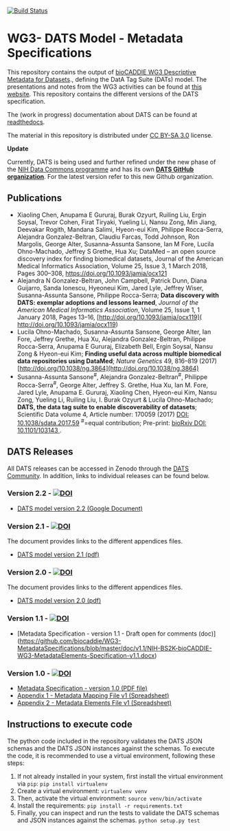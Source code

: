 [![Build Status](https://travis-ci.org/biocaddie/WG3-MetadataSpecifications.svg?branch=master)](https://travis-ci.org/biocaddie/WG3-MetadataSpecifications/)

# WG3- DATS Model - Metadata Specifications
This repository contains the output of [bioCADDIE WG3 Descriptive Metadata for Datasets](https://biocaddie.org/group/working-group/working-group-3-descriptive-metadata-datasets)., defining the DatA Tag Suite (DATs) model.
The presentations and notes from the WG3 activities can be found at [this website](https://biocaddie.org/workgroup-3-group-links). This repository contains the different versions of the DATS specification.

The (work in progress) documentation about DATS can be found at [readthedocs](http://wg3-metadataspecifications.readthedocs.io).

The material in this repository is distributed under [CC BY-SA 3.0](http://creativecommons.org/licenses/by-sa/3.0/) license.

**Update**

Currently, DATS is being used and further refined under the new phase of the [NIH Data Commons programme](https://commonfund.nih.gov/commons) and has its own **[DATS GitHub organization](https://github.com/datatagsuite)**. For the latest version refer to this new Github organization.


## Publications
- Xiaoling Chen, Anupama E Gururaj, Burak Ozyurt, Ruiling Liu, Ergin Soysal, Trevor Cohen, Firat Tiryaki, Yueling Li, Nansu Zong, Min Jiang, Deevakar Rogith, Mandana Salimi, Hyeon-eui Kim, Philippe Rocca-Serra, Alejandra Gonzalez-Beltran, Claudiu Farcas, Todd Johnson, Ron Margolis, George Alter, Susanna-Assunta Sansone, Ian M Fore, Lucila Ohno-Machado, Jeffrey S Grethe, Hua Xu; DataMed – an open source discovery index for finding biomedical datasets, Journal of the American Medical Informatics Association, Volume 25, Issue 3, 1 March 2018, Pages 300–308, https://doi.org/10.1093/jamia/ocx121
- Alejandra N Gonzalez-Beltran, John Campbell, Patrick Dunn, Diana Guijarro, Sanda Ionescu, Hyeoneui Kim, Jared Lyle, Jeffrey Wiser, Susanna-Assunta Sansone, Philippe Rocca-Serra; **Data discovery with DATS: exemplar adoptions and lessons learned**, *Journal of the American Medical Informatics Association*, Volume 25, Issue 1, 1 January 2018, Pages 13–16, [http://doi.org/10.1093/jamia/ocx119]( http://doi.org/10.1093/jamia/ocx119)
- Lucila Ohno-Machado, Susanna-Assunta Sansone, George Alter, Ian Fore, Jeffrey Grethe, Hua Xu, Alejandra Gonzalez-Beltran, Philippe Rocca-Serra, Anupama E Gururaj, Elizabeth Bell, Ergin Soysal, Nansu Zong & Hyeon-eui Kim; **Finding useful data across multiple biomedical data repositories using DataMed**; *Nature Genetics* 49, 816–819 (2017) [http://doi.org/10.1038/ng.3864](http://doi.org/10.1038/ng.3864)
- Susanna-Assunta Sansone<sup>#</sup>, Alejandra Gonzalez-Beltran<sup>#</sup>, Philippe Rocca-Serra<sup>#</sup>, George Alter, Jeffrey S. Grethe, Hua Xu, Ian M. Fore, Jared Lyle, Anupama E. Gururaj, Xiaoling Chen, Hyeon-eui Kim, Nansu Zong, Yueling Li, Ruiling Liu, I. Burak Ozyurt & Lucila Ohno-Machado; **DATS, the data tag suite to enable discoverability of datasets**; Scientific Data volume 4, Article number: 170059 (2017) [DOI: 10.1038/sdata.2017.59](http://doi.org/10.1038/sdata.2017.59) <sup>#</sup>=equal contribution; Pre-print: [bioRxiv DOI: 10.1101/103143 ](https://doi.org/10.1101/103143).

## DATS Releases

All DATS releases can be accessed in Zenodo through the [DATS Community](https://zenodo.org/communities/dats/). In addition, links to individual releases can be found below.

### Version 2.2 - [![DOI](https://zenodo.org/badge/DOI/10.5281/zenodo.438337.svg)](https://doi.org/10.5281/zenodo.438337)

* [DATS model version 2.2 (Google Document)](https://docs.google.com/document/d/1hVcYRleE6-dFfn7qbF9Bv1Ohs1kTF6a8OwWUvoZlDto/edit?usp=sharing)


### Version 2.1 - [![DOI](https://zenodo.org/badge/doi/10.5281/zenodo.62024.svg)](http://dx.doi.org/10.5281/zenodo.62024)

The document provides links to the different appendices files.

* [DATS model version 2.1 (pdf)](https://github.com/biocaddie/WG3-MetadataSpecifications/blob/master/doc/v2.1/DataMedDATSspecificationv2.1-NIH-BD2KbioCADDIE.pdf)



### Version 2.0 - [![DOI](https://zenodo.org/badge/doi/10.5281/zenodo.54010.svg)](http://dx.doi.org/10.5281/zenodo.54010)

The document provides links to the different appendices files.

* [DATS model version 2.0 (pdf)](https://github.com/biocaddie/WG3-MetadataSpecifications/blob/master/doc/v2.0/DataMedDATSspecificationv2-NIHDB2KbioCADDIE.pdf)

### Version 1.1 - [![DOI](https://zenodo.org/badge/doi/10.5281/zenodo.53078.svg)](http://dx.doi.org/10.5281/zenodo.53078)


* [Metadata Specification - version 1.1 - Draft open for comments (doc)] (https://github.com/biocaddie/WG3-MetadataSpecifications/blob/master/doc/v1.1/NIH-BS2K-bioCADDIE-WG3-MetadataElements-Specification-v1.1.docx) 

### Version 1.0 - [![DOI](https://zenodo.org/badge/doi/10.5281/zenodo.28019.svg)](http://dx.doi.org/10.5281/zenodo.28019)


* [Metadata Specification - version 1.0 (PDF file)](https://github.com/biocaddie/WG3-MetadataSpecifications/blob/master/doc/v1.0/WG3MetadataSpecificationv1-NIH-BD2K-bioCADDIE-DataDiscoveryIndex.pdf)
* [Appendix 1 - Metadata Mapping File v1 (Spreadsheet)](https://github.com/biocaddie/WG3-MetadataSpecifications/blob/master/doc/v1.0/AppendixI-WG3MetadataMappingFilev1-NIH-BD2K-bioCADDIE-DataDiscoveryIndex.xlsx)
* [Appendix 2 - Metadata Elements File v1 (Spreadsheet)](https://github.com/biocaddie/WG3-MetadataSpecifications/blob/master/doc/v1.0/AppendixII-WG3MetadataElementsFilev1-NIH-BD2K-bioCADDIE-DataDiscoveryIndex.xlsx)

## Instructions to execute code

The python code included in the repository validates the DATS JSON schemas and the DATS JSON instances against the schemas.
To execute the code, it is recommended to use a virtual environment, following these steps:

1. If not already installed in your system, first install the virtual environment via `pip`:
   `pip install virtualenv`
2. Create a virtual environment:
   `virtualenv venv`
3. Then, activate the virtual environment:
  `source venv/bin/activate`
4. Install the requirements:
  `pip install -r requirements.txt`
5. Finally, you can inspect and run the tests to validate the DATS schemas and JSON instances against the schemas.
   `python setup.py test`








